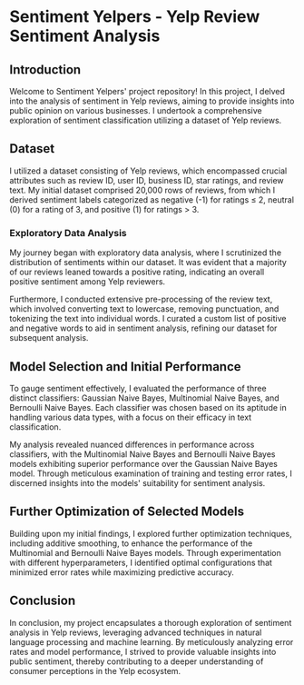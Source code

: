 # Sentiment Yelpers - Yelp Review Sentiment Analysis

## Introduction

Welcome to Sentiment Yelpers' project repository! In this project, I delved into the analysis of sentiment in Yelp reviews, aiming to provide insights into public opinion on various businesses. I undertook a comprehensive exploration of sentiment classification utilizing a dataset of Yelp reviews.

## Dataset

I utilized a dataset consisting of Yelp reviews, which encompassed crucial attributes such as review ID, user ID, business ID, star ratings, and review text. My initial dataset comprised 20,000 rows of reviews, from which I derived sentiment labels categorized as negative (-1) for ratings ≤ 2, neutral (0) for a rating of 3, and positive (1) for ratings > 3.

### Exploratory Data Analysis

My journey began with exploratory data analysis, where I scrutinized the distribution of sentiments within our dataset. It was evident that a majority of our reviews leaned towards a positive rating, indicating an overall positive sentiment among Yelp reviewers.

Furthermore, I conducted extensive pre-processing of the review text, which involved converting text to lowercase, removing punctuation, and tokenizing the text into individual words. I curated a custom list of positive and negative words to aid in sentiment analysis, refining our dataset for subsequent analysis.

## Model Selection and Initial Performance

To gauge sentiment effectively, I evaluated the performance of three distinct classifiers: Gaussian Naive Bayes, Multinomial Naive Bayes, and Bernoulli Naive Bayes. Each classifier was chosen based on its aptitude in handling various data types, with a focus on their efficacy in text classification.

My analysis revealed nuanced differences in performance across classifiers, with the Multinomial Naive Bayes and Bernoulli Naive Bayes models exhibiting superior performance over the Gaussian Naive Bayes model. Through meticulous examination of training and testing error rates, I discerned insights into the models' suitability for sentiment analysis.

## Further Optimization of Selected Models

Building upon my initial findings, I explored further optimization techniques, including additive smoothing, to enhance the performance of the Multinomial and Bernoulli Naive Bayes models. Through experimentation with different hyperparameters, I identified optimal configurations that minimized error rates while maximizing predictive accuracy.

## Conclusion

In conclusion, my project encapsulates a thorough exploration of sentiment analysis in Yelp reviews, leveraging advanced techniques in natural language processing and machine learning. By meticulously analyzing error rates and model performance, I strived to provide valuable insights into public sentiment, thereby contributing to a deeper understanding of consumer perceptions in the Yelp ecosystem.
